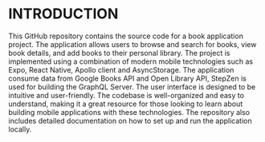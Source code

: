 # INTRODUCTION 
This GitHub repository contains the source code for a book application project. The application allows users to browse and search for books, view book details, and add books to their personal library. The project is implemented using a combination of modern mobile technologies such as Expo, React Native, Apollo client and AsyncStorage. The application consume data from Google Books API and Open Library API, StepZen is used for building the GraphQL Server. The user interface is designed to be intuitive and user-friendly. The codebase is well-organized and easy to understand, making it a great resource for those looking to learn about building mobile applications with these technologies. The repository also includes detailed documentation on how to set up and run the application locally.